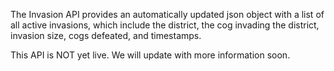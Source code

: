 The Invasion API provides an automatically updated json object with a list of all active invasions, which include the district, the cog invading the district, invasion size, cogs defeated, and timestamps.

This API is NOT yet live. We will update with more information soon.

